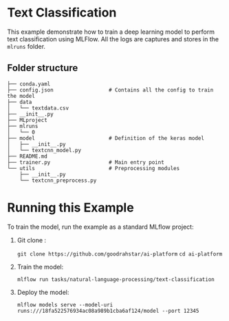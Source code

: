 # Text Classification

This example demonstrate how to train a deep learning model to perform text classification using MLFlow. All the logs are captures and stores in the `mlruns` folder.


## Folder structure


```.
├── conda.yaml
├── config.json                  # Contains all the config to train the model
├── data
│   └── textdata.csv
├── __init__.py
├── MLproject
├── mlruns
│   └── 0
├── model                        # Definition of the keras model
│   ├── __init__.py
│   └── textcnn_model.py
├── README.md
├── trainer.py                   # Main entry point
└── utils                        # Preprocessing modules 
    ├── __init__.py
    └── textcnn_preprocess.py
```
# Running this Example

To train the model, run the example as a standard MLflow project:

1. Git clone :

    `git clone https://github.com/goodrahstar/ai-platform`
    `cd ai-platform` 
  
2. Train the model:

    `mlflow run tasks/natural-language-processing/text-classification`

3. Deploy the model:

   `mlflow models serve --model-uri runs:///18fa522576934ac08a989b1cba6af124/model --port 12345`
